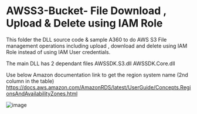 # AWSS3-Bucket- File Download , Upload & Delete using IAM Role
This folder the DLL source code & sample A360 to do AWS S3 File management operations including upload , download and delete using IAM Role instead of using IAM User credentials.

The main DLL has 2 dependant files
AWSSDK.S3.dll
AWSSDK.Core.dll

Use below Amazon documentation link to get the region system name (2nd column in the table)
https://docs.aws.amazon.com/AmazonRDS/latest/UserGuide/Concepts.RegionsAndAvailabilityZones.html

![image](https://github.com/partnersolutiondesk/RPA/assets/84059776/a97ec5bc-3ce4-4189-a7ac-8cc411de42f1)


